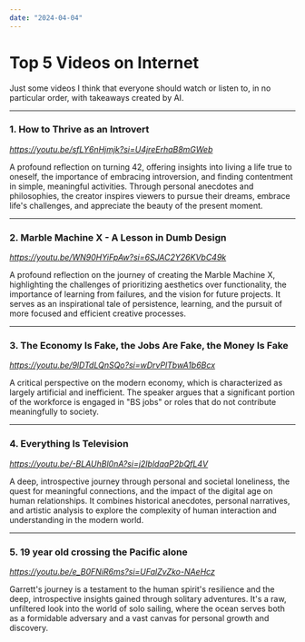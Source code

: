 ```yaml
---
date: "2024-04-04"
---
```


# Top 5 Videos on Internet

Just some videos I think that everyone should watch or listen to, in no particular order, with takeaways created by AI.

---

### 1. How to Thrive as an Introvert
*https://youtu.be/sfLY6nHjmjk?si=U4jreErhaB8mGWeb*

A profound reflection on turning 42, offering insights into living a life true to oneself, the importance of embracing introversion, and finding contentment in simple, meaningful activities. Through personal anecdotes and philosophies, the creator inspires viewers to pursue their dreams, embrace life's challenges, and appreciate the beauty of the present moment.

---

### 2. Marble Machine X - A Lesson in Dumb Design
*https://youtu.be/WN90HYiFpAw?si=6SJAC2Y26KVbC49k*

A profound reflection on the journey of creating the Marble Machine X, highlighting the challenges of prioritizing aesthetics over functionality, the importance of learning from failures, and the vision for future projects. It serves as an inspirational tale of persistence, learning, and the pursuit of more focused and efficient creative processes.

---

### 3. The Economy Is Fake, the Jobs Are Fake, the Money Is Fake
*https://youtu.be/9lDTdLQnSQo?si=wDrvPlTbwA1b6Bcx*

A critical perspective on the modern economy, which is characterized as largely artificial and inefficient. The speaker argues that a significant portion of the workforce is engaged in "BS jobs" or roles that do not contribute meaningfully to society.

---

### 4. Everything Is Television
*https://youtu.be/-BLAUhBl0nA?si=j2IbldqaP2bQfL4V*

A deep, introspective journey through personal and societal loneliness, the quest for meaningful connections, and the impact of the digital age on human relationships. It combines historical anecdotes, personal narratives, and artistic analysis to explore the complexity of human interaction and understanding in the modern world.

---

### 5. 19 year old crossing the Pacific alone
*https://youtu.be/e_B0FNiR6ms?si=UFalZvZko-NAeHcz*

Garrett's journey is a testament to the human spirit's resilience and the deep, introspective insights gained through solitary adventures. It's a raw, unfiltered look into the world of solo sailing, where the ocean serves both as a formidable adversary and a vast canvas for personal growth and discovery.
